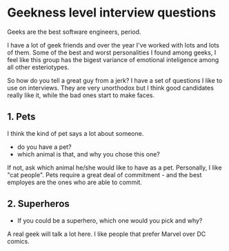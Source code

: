 # Geekness level interview questions

Geeks are the best software engineers, period. 

I have a lot of geek friends and over the year I've worked with lots and lots of them. Some of the best and 
worst personalities I found among geeks, I feel like this group has the bigest variance of emotional inteligence among
all other esteriotypes.

So how do you tell a great guy from a jerk? I have a set of questions I like to use on interviews. They are very 
unorthodox but I think good candidates really like it, while the bad ones start to make faces.

## 1. Pets

I think the kind of pet says a lot about someone.

 * do you have a pet?
 * which animal is that, and why you chose this one?
 
If not, ask which animal he/she would like to have as a pet. Personally, I like "cat people". Pets require a great
deal of commitment - and the best employes are the ones who are able to commit.

## 2. Superheros

 * If you could be a superhero, which one would you pick and why?
 
A real geek will talk a lot here. I like people that prefer Marvel over DC comics.



